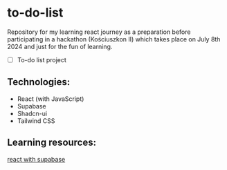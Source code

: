 # to-do-list

Repository for my learning react journey as a preparation before participating in a hackathon (Kościuszkon II) which takes place on July 8th 2024 and just for the fun of learning.      
- [ ]  To-do list project

## Technologies: 
 - React (with JavaScript)
 - Supabase
 - Shadcn-ui
 - Tailwind CSS

## Learning resources:
<a>[react with supabase](https://www.youtube.com/watch?v=mpLzN9ZM1yA&list=PLl6EcvA_AoxEFqwT_rNs1uZnnf7LSEoji&index=1)</a>

